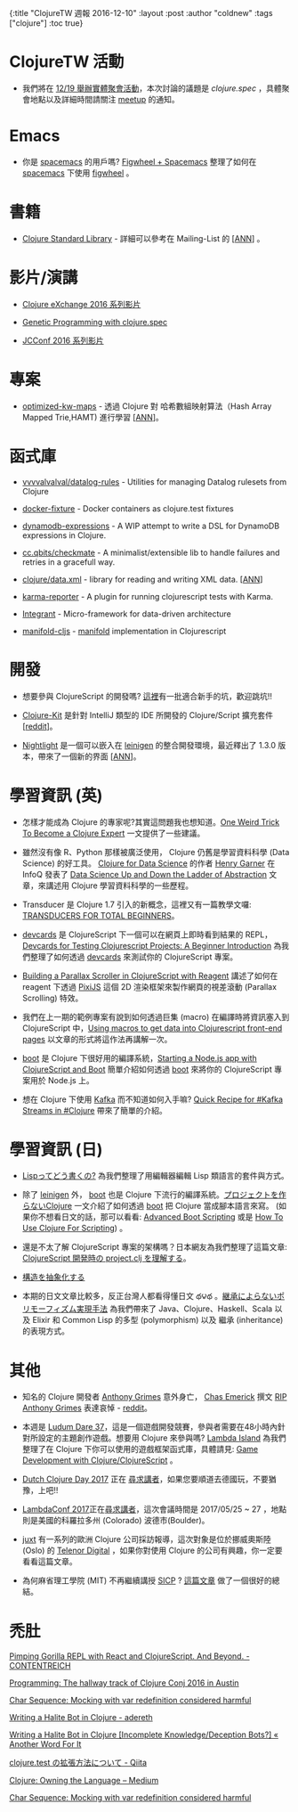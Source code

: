 {:title "ClojureTW 週報 2016-12-10"
:layout :post
:author "coldnew"
:tags  ["clojure"]
:toc true}

# ClojureTW 活動

* 我們將在 [12/19 舉辦實體聚會活動](https://www.meetup.com/Clojure-tw/events/235951132/)，本次討論的議題是 *clojure.spec* ，具體聚會地點以及詳細時間請關注 [meetup](https://www.meetup.com/Clojure-tw/events/235951132/) 的通知。

# Emacs

* 你是 [spacemacs](http://spacemacs.org/) 的用戶嗎? [Figwheel + Spacemacs](https://paultopia.github.io/posts-output/figwheel-emacs/) 整理了如何在 [spacemacs](http://spacemacs.org/) 下使用 [figwheel](https://github.com/bhauman/lein-figwheel) 。

# 書籍

* [Clojure Standard Library](https://www.manning.com/books/clojure-standard-library) - 詳細可以參考在 Mailing-List 的 [[ANN](https://groups.google.com/d/msg/clojure/78l5u8oZiNA/lDs4hwmVDQAJ)] 。

# 影片/演講

* [Clojure eXchange 2016 系列影片](https://skillsmatter.com/conferences/7430-clojure-exchange-2016#skillscasts)

* [Genetic Programming with clojure.spec](https://www.youtube.com/watch?v=xvk-Gnydn54&feature=youtu.be)

* [JCConf 2016 系列影片](http://jcconf.tw/2016/schedule-1.html)

# 專案

* [optimized-kw-maps](https://github.com/frenchy64/optimized-kw-maps) - 透過 Clojure 對 哈希數組映射算法（Hash Array Mapped Trie,HAMT) 進行學習 [[ANN](https://groups.google.com/forum/#!msg/clojure/CdeNTbeFXHU/xqzLpGhQDQAJ)]。

# 函式庫

* [vvvvalvalval/datalog-rules](https://github.com/vvvvalvalval/datalog-rules)  - Utilities for managing Datalog rulesets from Clojure

* [docker-fixture](https://github.com/brabster/docker-fixture)  - Docker containers as clojure.test fixtures

* [dynamodb-expressions](https://github.com/brabster/dynamodb-expressions)  - A WIP attempt to write a DSL for DynamoDB expressions in Clojure.

* [cc.qbits/checkmate](https://github.com/mpenet/checkmate) - A minimalist/extensible lib to handle failures and retries in a gracefull way.

* [clojure/data.xml](https://github.com/clojure/data.xml) - library for reading and writing XML data. [[ANN](https://groups.google.com/d/msg/clojure/52XaQK9ppWY/Aavo54zuDAAJ)]

* [karma-reporter](https://github.com/honzabrecka/karma-reporter)  - A plugin for running clojurescript tests with Karma.

* [Integrant](https://github.com/weavejester/integrant) - Micro-framework for data-driven architecture

* [manifold-cljs](https://github.com/dm3/manifold-cljs) - [manifold](https://github.com/ztellman/manifold) implementation in Clojurescript


# 開發

* 想要參與 ClojureScript 的開發嗎? [這裡](http://dev.clojure.org/jira/secure/IssueNavigator.jspa?mode=hide&requestId=10616)有一批適合新手的坑，歡迎跳坑!!

* [Clojure-Kit](https://github.com/gregsh/Clojure-Kit) 是針對 IntelliJ 類型的 IDE 所開發的 Clojure/Script 擴充套件 [[reddit](https://www.reddit.com/r/Clojure/comments/5h7lre/clojureclojurescript_plugin_for_intellijbased_ides/)]。

* [Nightlight](https://sekao.net/nightlight/) 是一個可以嵌入在 [leinigen](http://leiningen.org) 的整合開發環境，最近釋出了 1.3.0 版本，帶來了一個新的界面 [[ANN](https://groups.google.com/d/msg/clojure/6fjRKqgnF30/E1u4Gx6GDQAJ)]。

# 學習資訊 (英)

* 怎樣才能成為 Clojure 的專家呢?其實這問題我也想知道。[One Weird Trick To Become a Clojure Expert](http://realworldclojure.com/one-weird-trick/) 一文提供了一些建議。

* 雖然沒有像 R、Python 那樣被廣泛使用， Clojure 仍舊是學習資料科學 (Data Science) 的好工具。 [Clojure for Data Science](https://www.amazon.com/Clojure-Data-Science-Henry-Garner/dp/1784397180/) 的作者 [Henry Garner](https://twitter.com/henrygarner) 在 InfoQ 發表了 [Data Science Up and Down the Ladder of Abstraction](https://www.infoq.com/articles/data-science-abstraction) 文章，來講述用 Clojure 學習資料科學的一些歷程。

* Transducer 是 Clojure 1.7 引入的新概念，這裡又有一篇教學文囉: [TRANSDUCERS FOR TOTAL BEGINNERS](https://paultopia.github.io/posts-output/basic-transducers/)。

* [devcards](https://github.com/bhauman/devcards) 是 ClojureScript 下一個可以在網頁上即時看到結果的 REPL， [Devcards for Testing Clojurescript Projects: A Beginner Introduction](https://paultopia.github.io/posts-output/devcards-testing/) 為我們整理了如何透過 [devcards](https://github.com/bhauman/devcards) 來測試你的 ClojureScript 專案。

* [Building a Parallax Scroller in ClojureScript with Reagent](http://www.jmaythings.com/2016/11-13-reagent-pixi-scroller.html) 講述了如何在 reagent 下透過 [PixiJS](http://www.pixijs.com/) 這個 2D 渲染框架來製作網頁的視差滾動 (Parallax Scrolling) 特效。

* 我們在上一期的範例專案有說到如何透過巨集 (macro) 在編譯時將資訊塞入到 ClojureScript 中，[Using macros to get data into Clojurescript front-end pages](https://paultopia.github.io/posts-output/cljs-macro-data/) 以文章的形式將這作法再講解一次。

* [boot](http://boot-clj.com/) 是 Clojure 下很好用的編譯系統，[Starting a Node.js app with ClojureScript and Boot](https://specious.github.io/blog/2016/12/07/Starting-a-NodeJS-app-with-ClojureScript-and-Boot/) 簡單介紹如何透過 [boot](http://boot-clj.com/) 來將你的 ClojureScript 專案用於 Node.js 上。

* 想在 Clojure 下使用 [Kafka](https://kafka.apache.org/) 而不知道如何入手嘛? [Quick Recipe for #Kafka Streams in #Clojure](https://dataissexy.wordpress.com/2016/12/06/quick-recipe-for-kafka-streams-in-clojure/) 帶來了簡單的介紹。

# 學習資訊 (日)

* [Lispってどう書くの?](http://qiita.com/xorphitus/items/64f739e2594caba6eb4d) 為我們整理了用編輯器編輯 Lisp 類語言的套件與方式。

* 除了 [leinigen](http://leiningen.org/) 外， [boot](http://boot-clj.com) 也是 Clojure 下流行的編譯系統。[プロジェクトを作らないClojure](http://qiita.com/ihuku/items/6daadf48328926bafbde) 一文介紹了如何透過 [boot](http://boot-clj.com) 把 Clojure 當成腳本語言來寫。 (如果你不想看日文的話，那可以看看: [Advanced Boot Scripting](https://lionfacelemonface.wordpress.com/2015/04/11/advanced-boot-scripting/) 或是 [How To Use Clojure For Scripting](http://asimjalis.github.io/blog/2016/12/07/clojure-for-scripting.html)) 。

* 還是不太了解 ClojureScript 專案的架構嗎？日本網友為我們整理了這篇文章: [ClojureScript 開発時の project.clj を理解する](http://qiita.com/ponkore/items/ea91e8b5b952a89a64f2)。

* [構造を抽象化する](http://qiita.com/kohyama/items/e788877a67e27ce9c6fb)

* 本期的日文文章比較多，反正台灣人都看得懂日文 థ౪థ 。[継承によらないポリモーフィズム実現手法](http://qiita.com/lagenorhynque/items/389679018aafaabd2d24) 為我們帶來了 Java、Clojure、Haskell、Scala 以及 Elixir 和 Common Lisp 的多型 (polymorphism) 以及 繼承 (inheritance) 的表現方式。

# 其他

* 知名的 Clojure 開發者 [Anthony Grimes](https://github.com/Raynes) 意外身亡， [Chas Emerick](https://github.com/bbatsov) 撰文 [RIP Anthony Grimes](https://cemerick.com/2016/12/07/rip-anthony-grimes/) 表達哀悼 - [reddit](https://www.reddit.com/r/Clojure/comments/5gyyxw/clojure_open_source_contributor_anthony_grimes/)。

* 本週是 [Ludum Dare 37](https://ldjam.com/)，這是一個遊戲開發競賽，參與者需要在48小時內針對所設定的主題創作遊戲。想要用 Clojure 來參與嗎? [Lambda Island](https://lambdaisland.com) 為我們整理了在 Clojure 下你可以使用的遊戲框架函式庫，具體請見:
[Game Development with Clojure/ClojureScript](https://lambdaisland.com/blog/08-12-2016-game-development-with-clojure-clojurescript) 。

* [Dutch Clojure Day 2017](http://clojuredays.org) 正在 [尋求講者](https://docs.google.com/forms/d/e/1FAIpQLSeQj3EzOYnYPoKrAueoHnETJ_yQpBmx4zrCHPQEgS1RL7P1CA/viewform?c=0&w=1)，如果您要順道去德國玩，不要猶豫，上吧!!

* [LambdaConf 2017](http://lambdaconf.us)正在[尋求講者](https://www.surveymonkey.com/r/lambdaconf-2017-cfp)，這次會議時間是 2017/05/25 ~ 27 ，地點則是美國的科羅拉多州 (Colorado) 波德市(Boulder)。

* [juxt](https://juxt.pro) 有一系列的歐洲 Clojure 公司採訪報導，這次對象是位於挪威奧斯陸 (Oslo) 的 [Telenor Digital](https://juxt.pro/blog/posts/clojure-in-telenor.html) ，如果你對使用 Clojure 的公司有興趣，你一定要看看這篇文章。

* 為何麻省理工學院 (MIT) 不再繼續講授 [SICP](https://mitpress.mit.edu/sicp/) ? [這篇文章](http://lambda-the-ultimate.org/node/5335) 做了一個很好的總結。

# 禿肚
[Pimping Gorilla REPL with React and ClojureScript. And Beyond. - CONTENTREICH](https://www.contentreich.de/pimping-gorilla-repl-with-react-clojurescript-and-beyond)

[Programming: The hallway track of Clojure Conj 2016 in Austin](http://timothypratley.blogspot.tw/2016/12/the-hallway-track-of-clojure-conj-2016.html)

[Char Sequence: Mocking with var redefinition considered harmful](http://charsequence.blogspot.tw/2016/12/mocking-with-var-redefinition.html)

[Writing a Halite Bot in Clojure - adereth](http://adereth.github.io/blog/2016/12/06/writing-a-halite-bot-in-clojure/)

[Writing a Halite Bot in Clojure [Incomplete Knowledge/Deception Bots?] « Another Word For It](http://tm.durusau.net/?p=72926)

[clojure.test の拡張方法について - Qiita](http://qiita.com/ayato_p/items/7aa4b8f2d4d2c0f258df)

[Clojure: Owning the Language – Medium](https://medium.com/@hlship/clojure-owning-the-language-ec0196871c40#.567nh646r)

[Char Sequence: Mocking with var redefinition considered harmful](http://charsequence.blogspot.tw/2016/12/mocking-with-var-redefinition.html)
